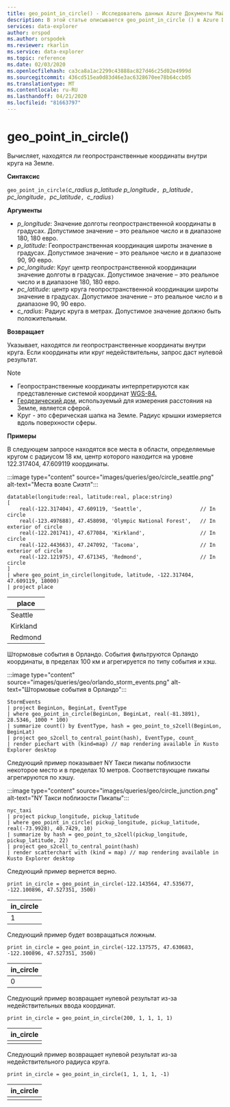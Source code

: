 ```yaml
---
title: geo_point_in_circle() - Исследователь данных Azure Документы Майкрософт
description: В этой статье описывается geo_point_in_circle () в Azure Data Explorer.
services: data-explorer
author: orspod
ms.author: orspodek
ms.reviewer: rkarlin
ms.service: data-explorer
ms.topic: reference
ms.date: 02/03/2020
ms.openlocfilehash: ca3ca8a1ac2299c43888ac827d46c25d02e4999d
ms.sourcegitcommit: 436cd515ea0d83d46e3ac6328670ee78b64ccb05
ms.translationtype: MT
ms.contentlocale: ru-RU
ms.lasthandoff: 04/21/2020
ms.locfileid: "81663797"
---
```

# <a name="geo_point_in_circle"></a>geo_point_in_circle()

Вычисляет, находятся ли геопространственные координаты внутри круга на Земле.

**Синтаксис**

`geo_point_in_circle(`*c_radius p_latitude p_longitude*`, `*p_latitude*`, `*pc_longitude*`, `*pc_latitude*`, `*c_radius*`)`

**Аргументы**

* *p_longitude*: Значение долготы геопространственной координаты в градусах. Допустимое значение – это реальное число и в диапазоне 180, 180 евро.
* *p_latitude*: Геопространственная координация широты значение в градусах. Допустимое значение – это реальное число и в диапазоне 90, 90 евро.
* *pc_longitude*: Круг центр геопространственной координации значение долготы в градусах. Допустимое значение – это реальное число и в диапазоне 180, 180 евро.
* *pc_latitude*: центр круга геопространственной координации широты значение в градусах. Допустимое значение – это реальное число и в диапазоне 90, 90 евро.
* *c_radius*: Радиус круга в метрах. Допустимое значение должно быть положительным.

**Возвращает**

Указывает, находятся ли геопространственные координаты внутри круга. Если координаты или круг недействительны, запрос даст нулевой результат.

> [!NOTE]
>* Геопространственные координаты интерпретируются как представленные системой координат [WGS-84.](https://earth-info.nga.mil/GandG/update/index.php?action=home)
>* [Геодезический дом,](https://en.wikipedia.org/wiki/Geodetic_datum) используемый для измерения расстояния на Земле, является сферой.
>* Круг - это сферическая шапка на Земле. Радиус крышки измеряется вдоль поверхности сферы.

**Примеры**

В следующем запросе находятся все места в области, определяемые кругом с радиусом 18 км, центр которого находится на уровне 122.317404, 47.609119 координаты.

:::image type="content" source="images/queries/geo/circle_seattle.png" alt-text="Места возле Сиэтл":::

```kusto
datatable(longitude:real, latitude:real, place:string)
[
    real(-122.317404), 47.609119, 'Seattle',                   // In circle 
    real(-123.497688), 47.458098, 'Olympic National Forest',   // In exterior of circle  
    real(-122.201741), 47.677084, 'Kirkland',                  // In circle
    real(-122.443663), 47.247092, 'Tacoma',                    // In exterior of circle
    real(-122.121975), 47.671345, 'Redmond',                   // In circle
]
| where geo_point_in_circle(longitude, latitude, -122.317404, 47.609119, 18000)
| project place
```

|place|
|---|
|Seattle|
|Kirkland|
|Redmond|

Штормовые события в Орландо. События фильтруются Орландо координаты, в пределах 100 км и агрегируется по типу события и хэш.

:::image type="content" source="images/queries/geo/orlando_storm_events.png" alt-text="Штормовые события в Орландо":::

```kusto
StormEvents
| project BeginLon, BeginLat, EventType
| where geo_point_in_circle(BeginLon, BeginLat, real(-81.3891), 28.5346, 1000 * 100)
| summarize count() by EventType, hash = geo_point_to_s2cell(BeginLon, BeginLat)
| project geo_s2cell_to_central_point(hash), EventType, count_
| render piechart with (kind=map) // map rendering available in Kusto Explorer desktop
```

Следующий пример показывает NY Такси пикапы поблизости некоторое место и в пределах 10 метров. Соответствующие пикапы агрегируются по хэшу.

:::image type="content" source="images/queries/geo/circle_junction.png" alt-text="NY Такси поблизости Пикапы":::

```kusto
nyc_taxi
| project pickup_longitude, pickup_latitude
| where geo_point_in_circle( pickup_longitude, pickup_latitude, real(-73.9928), 40.7429, 10)
| summarize by hash = geo_point_to_s2cell(pickup_longitude, pickup_latitude, 22)
| project geo_s2cell_to_central_point(hash)
| render scatterchart with (kind = map) // map rendering available in Kusto Explorer desktop
```

Следующий пример вернется верно.
```kusto
print in_circle = geo_point_in_circle(-122.143564, 47.535677, -122.100896, 47.527351, 3500)
```

|in_circle|
|---|
|1|

Следующий пример будет возвращаться ложным.
```kusto
print in_circle = geo_point_in_circle(-122.137575, 47.630683, -122.100896, 47.527351, 3500)
```

|in_circle|
|---|
|0|

Следующий пример возвращает нулевой результат из-за недействительных ввода координат.
```kusto
print in_circle = geo_point_in_circle(200, 1, 1, 1, 1)
```

|in_circle|
|---|
||

Следующий пример возвращает нулевой результат из-за недействительного радиуса круга.
```kusto
print in_circle = geo_point_in_circle(1, 1, 1, 1, -1)
```

|in_circle|
|---|
||